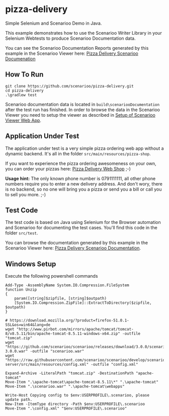 # pizza-delivery

Simple Selenium and Scenarioo Demo in Java.

This example demonstrates how to use the Scenarioo Writer Library in your Selenium Webtests to produce Scenarioo
Documentation data.

You can see the Scenarioo Documentation Reports generated by this example in the Scenarioo Viewer here:
[Pizza Delivery Scenarioo Documenation](http://demo.scenarioo.org/scenarioo-master/#/?branch=pizza-delivery-master)

## How To Run

```
git clone https://github.com/scenarioo/pizza-delivery.git
cd pizza-delivery
.\gradlew test
```

Scenarioo documentation data is located in `build\scenariooDocumentation` after the test run has finished. In order to browse the data in the Scenarioo Viewer you need to setup the viewer as described in [Setup of Scenarioo Viewer Web App](http://scenarioo.org/docs/setup/Scenarioo-Viewer-Web-Application-Setup.html).

## Application Under Test

The application under test is a very simple pizza ordering web app without a dynamic backend. It's all in the folder 
`src/main/resources/pizza-shop`.

If you want to experience the pizza ordering awesomeness on your own, you can order your pizzas here: [Pizza Delivery Web Shop](http://scenarioo.github.io/pizza-delivery/) ;-)

**Usage hint:** The only known phone number is 0791111111, all other phone numbers require you to enter a new delivery 
address. And don't wory, there is no backend, so no one will bring you a pizza or send you a bill or call you to sell you more. ;-)

## Test Code

The test code is based on Java using Selenium for the Browser automation and Scenarioo for documenting the 
test cases. You'll find this code in the folder `src/test`.

You can browse the documentation generated by this example in the Scenarioo Viewer here: 
[Pizza Delivery Scenarioo Documentation](http://demo.scenarioo.org/scenarioo-master/#/?branch=pizza-delivery-master).

## Windows Setup

Execute the following powershell commands

```
Add-Type -AssemblyName System.IO.Compression.FileSystem
function Unzip
{
    param([string]$zipfile, [string]$outpath)
    [System.IO.Compression.ZipFile]::ExtractToDirectory($zipfile, $outpath)
}

# https://download.mozilla.org/?product=firefox-51.0.1-SSL&os=win64&lang=de
wget "http://www.pirbot.com/mirrors/apache/tomcat/tomcat-8/v8.5.11/bin/apache-tomcat-8.5.11-windows-x64.zip" -outfile "tomcat.zip"
wget "https://github.com/scenarioo/scenarioo/releases/download/3.0.0/scenarioo-3.0.0.war" -outfile "scenarioo.war"
wget "https://raw.githubusercontent.com/scenarioo/scenarioo/develop/scenarioo-server/src/main/resources/config.xml" -outfile "config.xml"

Expand-Archive -LiteralPath "tomcat.zip" -DestinationPath "apache-tomcat"
Move-Item ".\apache-tomcat\apache-tomcat-8.5.11\*" ".\apache-tomcat"
Move-Item ".\scenarioo.war" ".\apache-tomcat\webapps"

Write-Host Copying config to $env:USERPROFILE\.scenarioo, please update path.
New-Item -ItemType directory -Path $env:USERPROFILE\.scenarioo
Move-Item ".\config.xml" "$env:USERPROFILE\.scenarioo"


```
